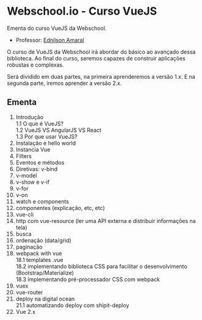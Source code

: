 # Webschool.io - Curso VueJS

Ementa do curso VueJS da Webschool.

- Professor: [Ednilson Amaral](https://github.com/ednilsonamaral)


O curso de VueJS da Webschool irá abordar do básico ao avançado dessa biblioteca. Ao final do curso, seremos capazes de construir aplicações robustas e complexas.

Será dividido em duas partes, na primeira aprenderemos a versão 1.x. E na segunda parte, iremos aprender a versão 2.x.


## Ementa

1. Introdução  
1.1 O que é VueJS?  
1.2 VueJS VS AngularJS VS React  
1.3 Por que usar VueJS?  
2. Instalação e hello world  
3. Instancia Vue
4. Filters
5. Eventos e métodos
6. Diretivas: v-bind
7. v-model
8. v-show e v-if
9. v-for
10. v-on
11. watch e components
12. componentes (explicação, etc, etc)
13. vue-cli
14. http com vue-resource (ler uma API externa e distribuir informações na tela)
15. busca
16. ordenação (data/grid)
17. paginação
18. webpack with vue  
18.1 templates .vue  
18.2 implementando biblioteca CSS para facilitar o desenvolvimento (Bootstrap/Materialize)  
18.3 implementando pré-processador CSS com webpack  
19. vuex
20. vue-router
21. deploy na digital ocean  
21.1 automatizando deploy com shipit-deploy
22. Vue 2.x
